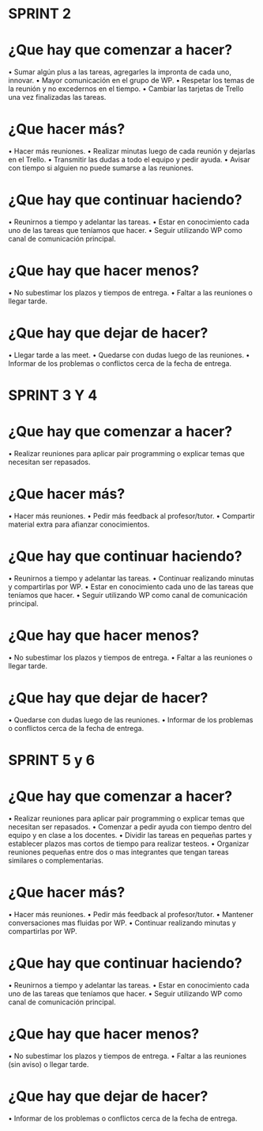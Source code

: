 # SPRINT 2

# ¿Que hay que comenzar a hacer?
• Sumar algún plus a las tareas, agregarles la impronta de cada uno, innovar.
• Mayor comunicación en el grupo de WP.
• Respetar los temas de la reunión y no excedernos en el tiempo.
• Cambiar las tarjetas de Trello una vez finalizadas las tareas.

# ¿Que hacer más?
• Hacer más reuniones.
• Realizar minutas luego de cada reunión y dejarlas en el Trello. 
• Transmitir las dudas a todo el equipo y pedir ayuda.
• Avisar con tiempo si alguien no puede sumarse a las reuniones.

# ¿Que hay que continuar haciendo?
• Reunirnos a tiempo y adelantar las tareas.
• Estar en conocimiento cada uno de las tareas que teníamos que hacer.
• Seguir utilizando WP como canal de comunicación principal.

# ¿Que hay que hacer menos?
• No subestimar los plazos y tiempos de entrega.
• Faltar a las reuniones o llegar tarde.

# ¿Que hay que dejar de hacer?
• Llegar tarde a las meet.
• Quedarse con dudas luego de las reuniones.
• Informar de los problemas o conflictos cerca de la fecha de entrega.



# SPRINT 3 Y 4

# ¿Que hay que comenzar a hacer?
• Realizar reuniones para aplicar pair programming o explicar temas que necesitan ser repasados.

# ¿Que hacer más?
• Hacer más reuniones.
• Pedir más feedback al profesor/tutor.
• Compartir material extra para afianzar conocimientos.

# ¿Que hay que continuar haciendo?
• Reunirnos a tiempo y adelantar las tareas.
• Continuar realizando minutas y compartirlas por WP.
• Estar en conocimiento cada uno de las tareas que teníamos que hacer.
• Seguir utilizando WP como canal de comunicación principal.

# ¿Que hay que hacer menos?
• No subestimar los plazos y tiempos de entrega.
• Faltar a las reuniones o llegar tarde.

# ¿Que hay que dejar de hacer?
• Quedarse con dudas luego de las reuniones.
• Informar de los problemas o conflictos cerca de la fecha de entrega.



# SPRINT 5 y 6


# ¿Que hay que comenzar a hacer?
• Realizar reuniones para aplicar pair programming o explicar temas que necesitan ser repasados.
• Comenzar a pedir ayuda con tiempo dentro del equipo y en clase a los docentes.
• Dividir las tareas en pequeñas partes y establecer plazos mas cortos de tiempo para realizar testeos.
• Organizar reuniones pequeñas entre dos o mas integrantes que tengan tareas similares o complementarias. 

# ¿Que hacer más?
• Hacer más reuniones.
• Pedir más feedback al profesor/tutor.
• Mantener conversaciones mas fluidas por WP.
• Continuar realizando minutas y compartirlas por WP.

# ¿Que hay que continuar haciendo?
• Reunirnos a tiempo y adelantar las tareas.
• Estar en conocimiento cada uno de las tareas que teníamos que hacer.
• Seguir utilizando WP como canal de comunicación principal.

# ¿Que hay que hacer menos?
• No subestimar los plazos y tiempos de entrega.
• Faltar a las reuniones (sin aviso) o llegar tarde.

# ¿Que hay que dejar de hacer?
• Informar de los problemas o conflictos cerca de la fecha de entrega.
